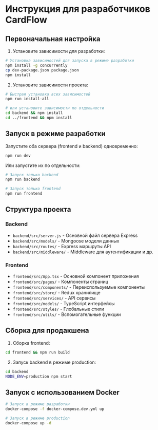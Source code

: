 # Инструкция для разработчиков CardFlow

## Первоначальная настройка

1. Установите зависимости для разработки:

```bash
# Установка зависимостей для запуска в режиме разработки
npm install -g concurrently
cp dev-package.json package.json
npm install
```

2. Установите зависимости проекта:

```bash
# Быстрая установка всех зависимостей
npm run install-all

# или установите зависимости по отдельности
cd backend && npm install
cd ../frontend && npm install
```

## Запуск в режиме разработки

Запустите оба сервера (frontend и backend) одновременно:

```bash
npm run dev
```

Или запустите их по отдельности:

```bash
# Запуск только backend
npm run backend

# Запуск только frontend
npm run frontend
```

## Структура проекта

### Backend

- `backend/src/server.js` - Основной файл сервера Express
- `backend/src/models/` - Mongoose модели данных
- `backend/src/routes/` - Express маршруты API
- `backend/src/middleware/` - Middleware для аутентификации и др.

### Frontend

- `frontend/src/App.tsx` - Основной компонент приложения
- `frontend/src/pages/` - Компоненты страниц
- `frontend/src/components/` - Переиспользуемые компоненты
- `frontend/src/store/` - Redux хранилище
- `frontend/src/services/` - API сервисы
- `frontend/src/models/` - TypeScript интерфейсы
- `frontend/src/styles/` - Глобальные стили
- `frontend/src/utils/` - Вспомогательные функции

## Сборка для продакшена

1. Сборка frontend:

```bash
cd frontend && npm run build
```

2. Запуск backend в режиме production:

```bash
cd backend
NODE_ENV=production npm start
```

## Запуск с использованием Docker

```bash
# Запуск в режиме разработки
docker-compose -f docker-compose.dev.yml up

# Запуск в режиме production
docker-compose up -d
```
